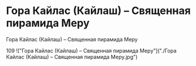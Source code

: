 # Гора Кайлас (Кайлаш) – Священная пирамида Меру

Гора Кайлас (Кайлаш) – Священная пирамида Меру









































































































109 !["Гора Кайлас (Кайлаш) – Священная пирамида Меру"]("./Гора Кайлас (Кайлаш) – Священная пирамида Меру.jpg")
